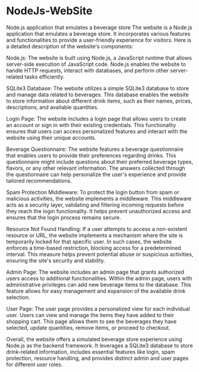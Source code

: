 # NodeJs-WebSite
Node.js application that emulates a beverage store
The website is a Node.js application that emulates a beverage store. It incorporates various features and functionalities to provide a user-friendly experience for visitors. Here is a detailed description of the website's components:

Node.js: The website is built using Node.js, a JavaScript runtime that allows server-side execution of JavaScript code. Node.js enables the website to handle HTTP requests, interact with databases, and perform other server-related tasks efficiently.

SQLite3 Database: The website utilizes a simple SQLite3 database to store and manage data related to beverages. This database enables the website to store information about different drink items, such as their names, prices, descriptions, and available quantities.

Login Page: The website includes a login page that allows users to create an account or sign in with their existing credentials. This functionality ensures that users can access personalized features and interact with the website using their unique accounts.

Beverage Questionnaire: The website features a beverage questionnaire that enables users to provide their preferences regarding drinks. This questionnaire might include questions about their preferred beverage types, flavors, or any other relevant information. The answers collected through the questionnaire can help personalize the user's experience and provide tailored recommendations.

Spam Protection Middleware: To protect the login button from spam or malicious activities, the website implements a middleware. This middleware acts as a security layer, validating and filtering incoming requests before they reach the login functionality. It helps prevent unauthorized access and ensures that the login process remains secure.

Resource Not Found Handling: If a user attempts to access a non-existent resource or URL, the website implements a mechanism where the site is temporarily locked for that specific user. In such cases, the website enforces a time-based restriction, blocking access for a predetermined interval. This measure helps prevent potential abuse or suspicious activities, ensuring the site's security and stability.

Admin Page: The website includes an admin page that grants authorized users access to additional functionalities. Within the admin page, users with administrative privileges can add new beverage items to the database. This feature allows for easy management and expansion of the available drink selection.

User Page: The user page provides a personalized view for each individual user. Users can view and manage the items they have added to their shopping cart. This page allows them to see the beverages they have selected, update quantities, remove items, or proceed to checkout.

Overall, the website offers a simulated beverage store experience using Node.js as the backend framework. It leverages a SQLite3 database to store drink-related information, includes essential features like login, spam protection, resource handling, and provides distinct admin and user pages for different user roles.
